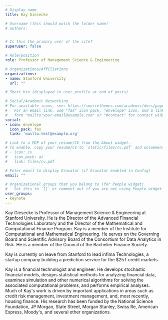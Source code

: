 ```yaml
---
# Display name
title: Kay Giesecke

# Username (this should match the folder name)
# authors:


# Is this the primary user of the site?
superuser: false

# Role/position
role: Professor of Management Science & Engineering

# Organizations/Affiliations
organizations:
- name: Stanford University
  url: ""

# Short bio (displayed in user profile at end of posts)

# Social/Academic Networking
# For available icons, see: https://sourcethemes.com/academic/docs/page-builder/#icons
#   For an email link, use "fas" icon pack, "envelope" icon, and a link in the
#   form "mailto:your-email@example.com" or "#contact" for contact widget.
social:
- icon: envelope
  icon_pack: fas
  link: 'mailto:test@example.org'

# Link to a PDF of your resume/CV from the About widget.
# To enable, copy your resume/CV to `static/files/cv.pdf` and uncomment the lines below.
# - icon: cv
#   icon_pack: ai
#   link: files/cv.pdf

# Enter email to display Gravatar (if Gravatar enabled in Config)
email: ""

# Organizational groups that you belong to (for People widget)
#   Set this to `[]` or comment out if you are not using People widget.
user_groups:
- keynote
---
```


Kay Giesecke is Professor of Management Science & Engineering at Stanford University. He is the Director of the Advanced Financial Technologies Laboratory and the Director of the Mathematical and Computational Finance Program. Kay is a member of the Institute for Computational and Mathematical Engineering. He serves on the Governing Board and Scientific Advisory Board of the Consortium for Data Analytics in Risk. He is a member of the Council of the Bachelier Finance Society.

Kay is currently on leave from Stanford to lead infima Technologies, a startup company building a prediction service for the $25T credit markets.

Kay is a financial technologist and engineer. He develops stochastic financial models, designs statistical methods for analyzing financial data, examines simulation and other numerical algorithms for solving the associated computational problems, and performs empirical analyses. Much of Kay's work is driven by important applications in areas such as credit risk management, investment management, and, most recently, housing finance. His research has been funded by the National Science Foundation, JP Morgan, State Street, Morgan Stanley, Swiss Re, American Express, Moody's, and several other organizations.
